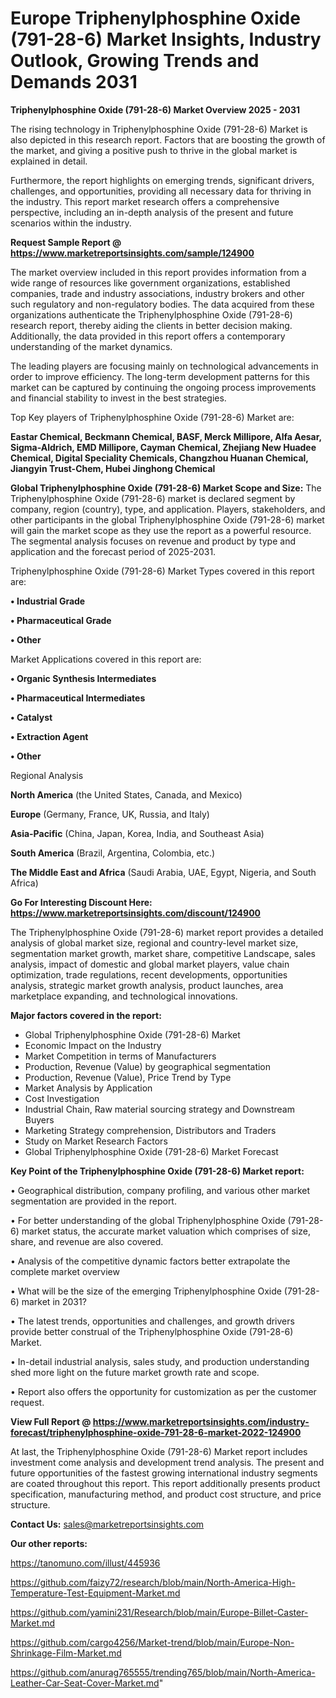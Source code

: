 # Europe Triphenylphosphine Oxide (791-28-6) Market Insights, Industry Outlook, Growing Trends and Demands 2031

<Strong> Triphenylphosphine Oxide (791-28-6) Market Overview 2025 - 2031</strong>

The rising technology in Triphenylphosphine Oxide (791-28-6) Market is also depicted in this research report. Factors that are boosting the growth of the market, and giving a positive push to thrive in the global market is explained in detail.

Furthermore, the report highlights on emerging trends, significant drivers, challenges, and opportunities, providing all necessary data for thriving in the industry. This report market research offers a comprehensive perspective, including an in-depth analysis of the present and future scenarios within the industry.

<strong>Request Sample Report @ <a href=https://www.marketreportsinsights.com/sample/124900>https://www.marketreportsinsights.com/sample/124900</a></strong>

The market overview included in this report provides information from a wide range of resources like government organizations, established companies, trade and industry associations, industry brokers and other such regulatory and non-regulatory bodies. The data acquired from these organizations authenticate the Triphenylphosphine Oxide (791-28-6) research report, thereby aiding the clients in better decision making. Additionally, the data provided in this report offers a contemporary understanding of the market dynamics.

The leading players are focusing mainly on technological advancements in order to improve efficiency. The long-term development patterns for this market can be captured by continuing the ongoing process improvements and financial stability to invest in the best strategies.

Top Key players of Triphenylphosphine Oxide (791-28-6) Market are:

<strong>Eastar Chemical, Beckmann Chemical, BASF, Merck Millipore, Alfa Aesar, Sigma-Aldrich, EMD Millipore, Cayman Chemical, Zhejiang New Huadee Chemical, Digital Speciality Chemicals, Changzhou Huanan Chemical, Jiangyin Trust-Chem, Hubei Jinghong Chemical</strong>

<strong><b>Global Triphenylphosphine Oxide (791-28-6) Market Scope and Size:</b></strong>
The Triphenylphosphine Oxide (791-28-6) market is declared segment by company, region (country), type, and application. Players, stakeholders, and other participants in the global Triphenylphosphine Oxide (791-28-6) market will gain the market scope as they use the report as a powerful resource. The segmental analysis focuses on revenue and product by type and application and the forecast period of 2025-2031.

Triphenylphosphine Oxide (791-28-6) Market Types covered in this report are:

<strong>• Industrial Grade

• Pharmaceutical Grade

• Other</strong>

Market Applications covered in this report are:

<strong>• Organic Synthesis Intermediates

• Pharmaceutical Intermediates

• Catalyst

• Extraction Agent

• Other</strong> 

Regional Analysis

<strong>North America</strong> (the United States, Canada, and Mexico)

<strong>Europe</strong> (Germany, France, UK, Russia, and Italy)

<strong>Asia-Pacific</strong> (China, Japan, Korea, India, and Southeast Asia)

<strong>South America</strong> (Brazil, Argentina, Colombia, etc.)

<strong>The Middle East and Africa</strong> (Saudi Arabia, UAE, Egypt, Nigeria, and South Africa)

<strong>Go For Interesting Discount Here: <a href=https://www.marketreportsinsights.com/discount/124900>https://www.marketreportsinsights.com/discount/124900</a></strong>

The Triphenylphosphine Oxide (791-28-6) market report provides a detailed analysis of global market size, regional and country-level market size, segmentation market growth, market share, competitive Landscape, sales analysis, impact of domestic and global market players, value chain optimization, trade regulations, recent developments, opportunities analysis, strategic market growth analysis, product launches, area marketplace expanding, and technological innovations.

<strong><b>Major factors covered in the report:</b></strong>
<ul>
  <li>Global Triphenylphosphine Oxide (791-28-6) Market </li>
  <li>Economic Impact on the Industry</li>
  <li>Market Competition in terms of Manufacturers</li>
  <li>Production, Revenue (Value) by geographical segmentation</li>
  <li>Production, Revenue (Value), Price Trend by Type</li>
  <li>Market Analysis by Application</li>
  <li>Cost Investigation</li>
  <li>Industrial Chain, Raw material sourcing strategy and Downstream Buyers</li>
  <li>Marketing Strategy comprehension, Distributors and Traders</li>
  <li>Study on Market Research Factors</li>
  <li>Global Triphenylphosphine Oxide (791-28-6) Market Forecast</li>
</ul>

<strong><b>Key Point of the Triphenylphosphine Oxide (791-28-6) Market report:</b></strong>

• Geographical distribution, company profiling, and various other market segmentation are provided in the report.

• For better understanding of the global Triphenylphosphine Oxide (791-28-6) market status, the accurate market valuation which comprises of size, share, and revenue are also covered.

• Analysis of the competitive dynamic factors better extrapolate the complete market overview

• What will be the size of the emerging Triphenylphosphine Oxide (791-28-6) market in 2031?

• The latest trends, opportunities and challenges, and growth drivers provide better construal of the Triphenylphosphine Oxide (791-28-6) Market.

• In-detail industrial analysis, sales study, and production understanding shed more light on the future market growth rate and scope.

• Report also offers the opportunity for customization as per the customer request.

<strong><b>View Full Report @ <a href=https://www.marketreportsinsights.com/industry-forecast/triphenylphosphine-oxide-791-28-6-market-2022-124900>https://www.marketreportsinsights.com/industry-forecast/triphenylphosphine-oxide-791-28-6-market-2022-124900</a></b></strong>


At last, the Triphenylphosphine Oxide (791-28-6) Market report includes investment come analysis and development trend analysis. The present and future opportunities of the fastest growing international industry segments are coated throughout this report. This report additionally presents product specification, manufacturing method, and product cost structure, and price structure.

<strong>Contact Us:</strong>
sales@marketreportsinsights.com

<strong>Our other reports:</strong>

<a href=https://tanomuno.com/illust/445936>https://tanomuno.com/illust/445936</a>

<a href=https://github.com/faizy72/research/blob/main/North-America-High-Temperature-Test-Equipment-Market.md>https://github.com/faizy72/research/blob/main/North-America-High-Temperature-Test-Equipment-Market.md</a>

<a href=https://github.com/yamini231/Research/blob/main/Europe-Billet-Caster-Market.md>https://github.com/yamini231/Research/blob/main/Europe-Billet-Caster-Market.md</a>

<a href=https://github.com/cargo4256/Market-trend/blob/main/Europe-Non-Shrinkage-Film-Market.md>https://github.com/cargo4256/Market-trend/blob/main/Europe-Non-Shrinkage-Film-Market.md</a>

<a href=https://github.com/anurag765555/trending765/blob/main/North-America-Leather-Car-Seat-Cover-Market.md>https://github.com/anurag765555/trending765/blob/main/North-America-Leather-Car-Seat-Cover-Market.md</a>"
